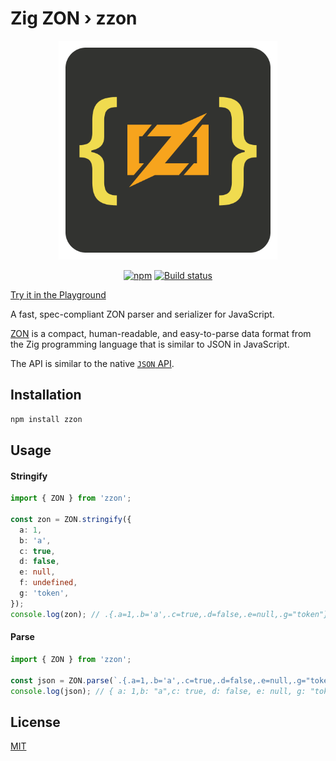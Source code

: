 # Zig ZON › zzon

<p align="center">
 <img alt="zzon logo" src="https://raw.githubusercontent.com/nurulhudaapon/zzon/refs/heads/main/asset/zzon.png" width="350" />
</p>

<p align="center">
  <a href="https://www.npmjs.com/package/zzon"><img alt="npm" src="https://img.shields.io/npm/v/zzon.svg?style=flat-square" /></a>
  <a href="https://github.com/nurulhudaapon/zzon/actions/workflows/release.yml"><img alt="Build status" src="https://img.shields.io/github/actions/workflow/status/nurulhudaapon/zzon/release.yml?style=flat-square&branch=main" /></a>
</p>

[Try it in the Playground](https://nurulhudaapon.github.io/zzon/)

A fast, spec-compliant ZON parser and serializer for JavaScript.

[ZON](https://github.com/ziglang/zig/pull/20271) is a compact, human-readable, and easy-to-parse data format from the Zig programming language that is similar to JSON in JavaScript.

The API is similar to the native [`JSON` API](https://developer.mozilla.org/en-US/docs/Web/JavaScript/Reference/Global_Objects/JSON).

## Installation

```bash
npm install zzon
```

## Usage

#### Stringify

```ts
import { ZON } from 'zzon';

const zon = ZON.stringify({
  a: 1,
  b: 'a',
  c: true,
  d: false,
  e: null,
  f: undefined,
  g: 'token',
});
console.log(zon); // .{.a=1,.b='a',.c=true,.d=false,.e=null,.g="token"}
```

#### Parse

```ts
import { ZON } from 'zzon';

const json = ZON.parse(`.{.a=1,.b='a',.c=true,.d=false,.e=null,.g="token"}`);
console.log(json); // { a: 1,b: "a",c: true, d: false, e: null, g: "token" }
```

## License

[MIT](https://github.com/nurulhudaapon/zzon/blob/main/LICENSE)
